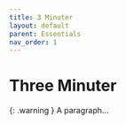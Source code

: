 ```yaml
---
title: 3 Minuter
layout: default
parent: Essentials
nav_order: 1
---
```

# Three Minuter

{: .warning }
A paragraph...
